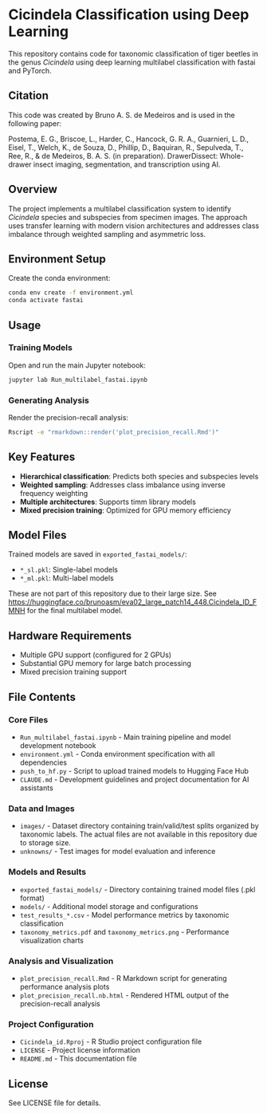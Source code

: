 # Cicindela Classification using Deep Learning

This repository contains code for taxonomic classification of tiger beetles in the genus *Cicindela* using deep learning multilabel classification with fastai and PyTorch.

## Citation

This code was created by Bruno A. S. de Medeiros and is used in the following paper:

Postema, E. G., Briscoe, L., Harder, C., Hancock, G. R. A., Guarnieri, L. D., Eisel, T., Welch, K., de Souza, D., Phillip, D., Baquiran, R., Sepulveda, T., Ree, R., & de Medeiros, B. A. S. (in preparation). DrawerDissect: Whole-drawer insect imaging, segmentation, and transcription using AI.

## Overview

The project implements a multilabel classification system to identify *Cicindela* species and subspecies from specimen images. The approach uses transfer learning with modern vision architectures and addresses class imbalance through weighted sampling and asymmetric loss.

## Environment Setup

Create the conda environment:
```bash
conda env create -f environment.yml
conda activate fastai
```

## Usage

### Training Models
Open and run the main Jupyter notebook:
```bash
jupyter lab Run_multilabel_fastai.ipynb
```

### Generating Analysis
Render the precision-recall analysis:
```bash
Rscript -e "rmarkdown::render('plot_precision_recall.Rmd')"
```

## Key Features

- **Hierarchical classification**: Predicts both species and subspecies levels
- **Weighted sampling**: Addresses class imbalance using inverse frequency weighting
- **Multiple architectures**: Supports timm library models
- **Mixed precision training**: Optimized for GPU memory efficiency

## Model Files

Trained models are saved in `exported_fastai_models/`:
- `*_sl.pkl`: Single-label models
- `*_ml.pkl`: Multi-label models

These are not part of this repository due to their large size. See https://huggingface.co/brunoasm/eva02_large_patch14_448.Cicindela_ID_FMNH for the final multilabel model.

## Hardware Requirements

- Multiple GPU support (configured for 2 GPUs)
- Substantial GPU memory for large batch processing
- Mixed precision training support

## File Contents

### Core Files
- `Run_multilabel_fastai.ipynb` - Main training pipeline and model development notebook
- `environment.yml` - Conda environment specification with all dependencies
- `push_to_hf.py` - Script to upload trained models to Hugging Face Hub
- `CLAUDE.md` - Development guidelines and project documentation for AI assistants

### Data and Images
- `images/` - Dataset directory containing train/valid/test splits organized by taxonomic labels. The actual files are not available in this repository due to storage size.
- `unknowns/` - Test images for model evaluation and inference

### Models and Results
- `exported_fastai_models/` - Directory containing trained model files (.pkl format)
- `models/` - Additional model storage and configurations
- `test_results_*.csv` - Model performance metrics by taxonomic classification
- `taxonomy_metrics.pdf` and `taxonomy_metrics.png` - Performance visualization charts

### Analysis and Visualization
- `plot_precision_recall.Rmd` - R Markdown script for generating performance analysis plots
- `plot_precision_recall.nb.html` - Rendered HTML output of the precision-recall analysis

### Project Configuration
- `Cicindela_id.Rproj` - R Studio project configuration file
- `LICENSE` - Project license information
- `README.md` - This documentation file

## License

See LICENSE file for details.
